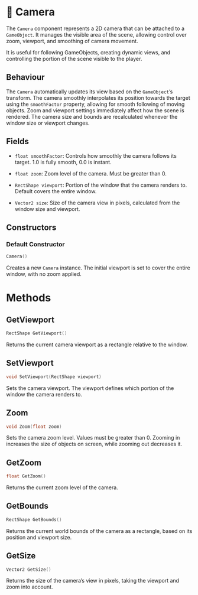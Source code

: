 # 🧩 Camera

The ```Camera``` component represents a 2D camera that can be attached to a ```GameObject```. It manages the visible area of the scene, allowing control over zoom, viewport, and smoothing of camera movement.

It is useful for following GameObjects, creating dynamic views, and controlling the portion of the scene visible to the player.

## Behaviour

The ```Camera``` automatically updates its view based on the ```GameObject```’s transform. The camera smoothly interpolates its position towards the target using the ```smoothFactor``` property, allowing for smooth following of moving objects. Zoom and viewport settings immediately affect how the scene is rendered. The camera size and bounds are recalculated whenever the window size or viewport changes.

## Fields

* ```float smoothFactor```: Controls how smoothly the camera follows its target. 1.0 is fully smooth, 0.0 is instant.

* ```float zoom```: Zoom level of the camera. Must be greater than 0.

* ```RectShape viewport```: Portion of the window that the camera renders to. Default covers the entire window.

* ```Vector2 size```: Size of the camera view in pixels, calculated from the window size and viewport.

## Constructors

### Default Constructor
```cpp
Camera()
```

Creates a new ```Camera``` instance. The initial viewport is set to cover the entire window, with no zoom applied.

# Methods

## GetViewport
```cpp
RectShape GetViewport()
```

Returns the current camera viewport as a rectangle relative to the window.

## SetViewport
```cpp
void SetViewport(RectShape viewport)
```

Sets the camera viewport. The viewport defines which portion of the window the camera renders to.

## Zoom
```cpp
void Zoom(float zoom)
```

Sets the camera zoom level. Values must be greater than 0. Zooming in increases the size of objects on screen, while zooming out decreases it.

## GetZoom
```cpp
float GetZoom()
```

Returns the current zoom level of the camera.

## GetBounds
```cpp
RectShape GetBounds()
```

Returns the current world bounds of the camera as a rectangle, based on its position and viewport size.

## GetSize
```cpp
Vector2 GetSize()
```

Returns the size of the camera’s view in pixels, taking the viewport and zoom into account.